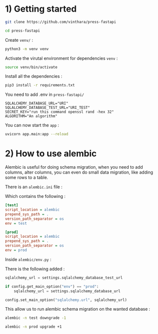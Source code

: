 


# 1) Getting started

```bash
git clone https://github.com/vinthara/press-fastapi
```

```bash
cd press-fastapi
```

Create `venv/` :

```bash
python3 -m venv venv
```

Activate the virutal environment for dependencies `venv` :

```bash
source venv/bin/activate
```

Install all the dependencies :

```bash
pip3 install -r requirements.txt 
```

You need to add .env in `press-fastapi/`

```
SQLALCHEMY_DATABASE_URL="URI"
SQLALCHEMY_DATABASE_TEST_URL="URI_TEST"
SECRET_KEY="run this command openssl rand -hex 32"
ALGORITHM="An algorithm"
```

You can now start the `app` :

```bash
uvicorn app.main:app --reload
```

# 2) How to use alembic

Alembic is useful for doing schema migration, when you need to add columns, alter columns, you can even do small data migration, like adding some rows to a table.

There is an `alembic.ini` file :

Which contains the following : 

```ini
[test]
script_location = alembic
prepend_sys_path = .
version_path_separator = os
env = test

[prod]
script_location = alembic
prepend_sys_path = .
version_path_separator = os
env = prod
```

Inside `alembic/env.py` :

There is the following added : 

```python
sqlalchemy_url = settings.sqlalchemy_database_test_url

if config.get_main_option("env") == "prod":
    sqlalchemy_url = settings.sqlalchemy_database_url

config.set_main_option("sqlalchemy.url", sqlalchemy_url)
```

This allow us to run alembic schema migration on the wanted database :

```bash
alembic -n test downgrade -1
```

```bash
alembic -n prod upgrade +1
```

